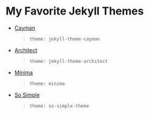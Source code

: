 # My Favorite Jekyll Themes

- [Cayman](https://pages-themes.github.io/cayman/)
  > `theme: jekyll-theme-cayman`
- [Architect](https://pages-themes.github.io/architect/)
  > `theme: jekyll-theme-architect`
- [Minima](https://github.com/jekyll/minima)
  > `theme: minima`
- [So Simple](https://github.com/mmistakes/so-simple-theme)
  > `theme: so-simple-theme`

